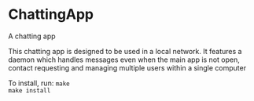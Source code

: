 # ChattingApp
A chatting app

This chatting app is designed to be used in a local network. It features a daemon which handles messages even when the main app is not open, contact requesting and managing multiple users within a single computer

To install, run:
<code>make</br>make install</code>
